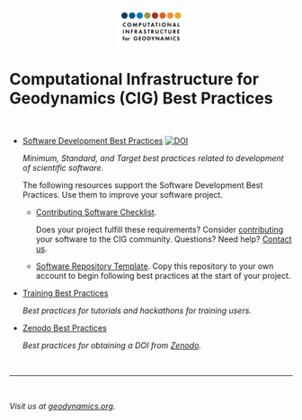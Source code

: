 <p align="center">
<img src="images/CIGcirclelogo2020_BlackText-01.png" width="25%"  >
</p>


# Computational Infrastructure for Geodynamics (CIG) Best Practices

<br>

* [Software Development Best Practices](SoftwareDevelopmentBestPractices.md)
[![DOI](https://zenodo.org/badge/DOI/10.5281/zenodo.10855227.svg)](https://doi.org/10.5281/zenodo.10957179)

  *Minimum, Standard, and Target best practices related to development of scientific software.*

  The following resources support the Software Development Best Practices. Use them to improve your software project.

  * [Contributing Software Checklist](ContributingChecklist.md).
     
     Does your project fulfill these requirements? Consider [contributing](https://geodynamics.org/software/software-contribute) your software to the CIG community.  Questions? Need help? [Contact us](https://geodynamics.org/support/ticket/new).

  * [Software Repository Template](https://github.com/geodynamics/software_template). 
    Copy this repository to your own account to begin following best practices at the start of your project.


* [Training Best Practices](TrainingBestPractices.md)

  *Best practices for tutorials and hackathons for training users.*

* [Zenodo Best Practices](ZenodoBestPractices.md)

  *Best practices for obtaining a DOI from [Zenodo](https://zenodo.org/).*

<br>
<hr>
<br>

*Visit us at [geodynamics.org](https://geodynamics.org/).*
